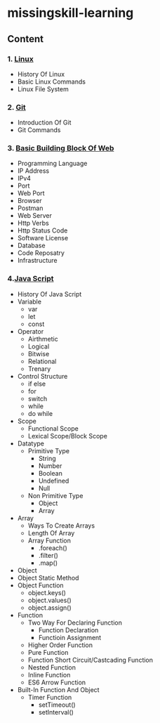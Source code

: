 # missingskill-learning
## Content
### 1. **[Linux](Linux.md)**
- History Of Linux
- Basic Linux Commands
- Linux File System
### 2. **[Git](Git.md)**
- Introduction Of Git
- Git Commands
### 3. **[Basic Building Block Of Web](BasicBuildingBlockOfWeb.md)**
- Programming Language
- IP Address
- IPv4
- Port
- Web Port
- Browser
- Postman 
- Web Server
- Http Verbs
- Http Status Code
- Software License
- Database
- Code Reposatry
- Infrastructure
### 4.**[Java Script](JavaScript.md)**
- History Of Java Script
- Variable 
    - var
    - let
    - const 
- Operator
    - Airthmetic 
    - Logical
    - Bitwise
    - Relational
    - Trenary
- Control Structure
    - if else
    - for
    - switch
    - while
    - do while 
- Scope
  - Functional Scope
  - Lexical Scope/Block Scope
- Datatype
  - Primitive Type
    - String
    - Number
    - Boolean
    - Undefined
    - Null
  - Non Primitive Type
    - Object
    - Array  
 - Array
   - Ways To Create Arrays
   - Length Of Array
   - Array Function
     - .foreach()
     - .filter()
     - .map()
- Object
- Object Static Method
- Object Function
  - object.keys()
  - object.values()
  - object.assign()
- Function
  - Two Way For Declaring Function
    - Function Declaration
    - Functioin Assignment
  - Higher Order Function
  - Pure Function
  - Function Short Circuit/Castcading Function
  - Nested Function
  - Inline Function
  - ES6 Arrow Function
- Built-In Function And Object
  - Timer Function
    - setTimeout()
    - setInterval()
